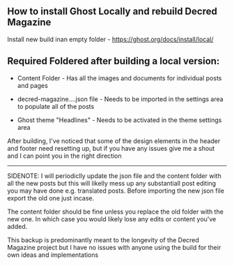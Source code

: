 ## How to install Ghost Locally and rebuild Decred Magazine
Install new build inan empty folder - https://ghost.org/docs/install/local/

## Required Foldered after building a local version:

* Content Folder - Has all the images and documents for individual posts and pages
* decred-magazine....json file - Needs to be imported in the settings area to populate all of the posts

* Ghost theme "Headlines" - Needs to be activated in the theme settings area


After building, I've noticed that some of the design elements in the header and footer need resetting up, 
but if you have any issues give me a shout and I can point you in the right direction



---
SIDENOTE: I will periodiclly update the json file and the content folder with all the new posts but this will 
likelly mess up any substantiall post editing you may have done e.g. translated posts. Before importing the new 
json file export the old one just incase.

The content folder should be fine unless you replace the old folder with the new one. In which case you would likely
lose any edits or content you've added.

This backup is predominantly meant to the longevity of the Decred Magazine project but I have no issues with anyone 
using the build for their own ideas and implementations
